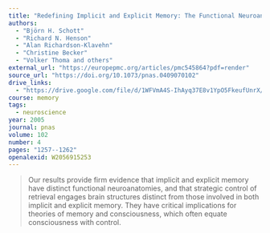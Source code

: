 ```yaml
---
title: "Redefining Implicit and Explicit Memory: The Functional Neuroanatomy of Priming, Remembering, and Control of Retrieval"
authors:
  - "Björn H. Schott"
  - "Richard N. Henson"
  - "Alan Richardson-Klavehn"
  - "Christine Becker"
  - "Volker Thoma and others"
external_url: "https://europepmc.org/articles/pmc545864?pdf=render"
source_url: "https://doi.org/10.1073/pnas.0409070102"
drive_links:
  - "https://drive.google.com/file/d/1WFVmA4S-IhAyq37E8v1YpO5FkeufUnrX/view?usp=drivesdk"
course: memory
tags:
  - neuroscience
year: 2005
journal: pnas
volume: 102
number: 4
pages: "1257--1262"
openalexid: W2056915253
---
```


> Our results provide firm evidence that implicit and explicit memory have distinct functional neuroanatomies, and that strategic control of retrieval engages brain structures distinct from those involved in both implicit and explicit memory.
> They have critical implications for theories of memory and consciousness, which often equate consciousness with control.


